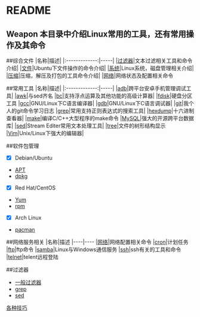 README
======
Weapon
本目录中介绍Linux常用的工具，还有常用操作及其命令
------
##综合文件
|名称|描述|
|:-------------:|-----|
|[过滤器](Filter.md)|文本过滤相关工具和命令介绍|
|[文件](File.md)|Ubuntu下文件操作的命令介绍|
|[系统](System.md)|Linux系统，磁盘管理相关介绍|
|[压缩](Compress.md)|压缩，解压及打包的工具命令介绍|
|[网络](Net.md)|网络状态及配置相关命令

##常用工具
|名称|描述|
|:-------------:|-----|
|[adb](adb.md)|跨平台安卓手机管理调试工具|
|[awk](awk.md)|与sed齐名
|[bc](bc.md)|支持浮点运算及其他功能的高级计算器|
|[fdisk](fdisk.md)|硬盘分区工具
|[gcc](gcc.md)|GNU/Linux下C语言编译器|
|[gdb](gdb.md)|GNU/Linux下C语言调试器|
|[git](git.md)|我个人的git命令学习日志
|[grep](grep.md)|常用支持正则表达式的搜索工具|
|[hexdump](hexdump.md)|十六进制查看器|
|[make](make.md)|编译C/C++大型程序的make命令
|[MySQL](mysql.md)|强大的开源跨平台数据库|
|[sed](sed.md)|Stream Editer常用文本处理工具|
|[tree](tree.md)|文件的树形结构显示
|[Vim](vim.md)|Unix/Linux下强大的编辑器|

##软件包管理
- [x] Debian/Ubuntu
* [APT](APT.md)
* [dpkg](dpkg)
- [x] Red Hat/CentOS
* [Yum](Yum.md)
* [rpm](rpm.md)
- [x] Arch Linux
* [pacman](pacman.md)

##网络服务相关
|名称|描述
|----|----
|[网络](Net.md)|网络配置相关命令
|[cron](cron.md)|计划任务
|[ftp](ftp)|ftp命令
|[samba](samba)|Linux与Windows通信服务
|[ssh](ssh)|ssh有关的工具和命令
|[telnet](telnet.md)|telent远程登陆

##过滤器
* [一般过滤器](Filter.md)
* [grep](grep.md)
* [sed](sed.md)

[各种技巧](Tips.md)
